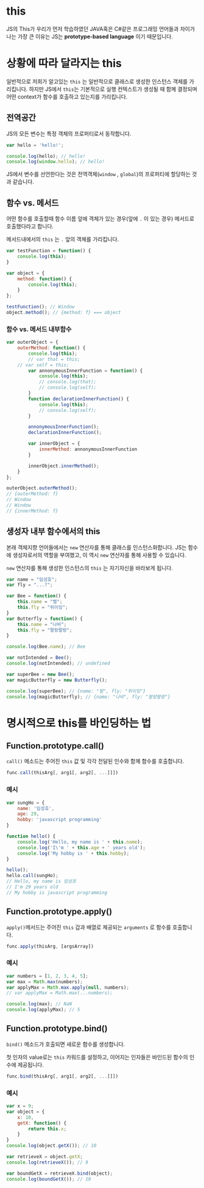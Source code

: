 # this

JS의 This가 우리가 먼저 학습하였던 JAVA혹은 C#같은 프로그래밍 언어들과 차이가 나는 가장 큰 이유는 JS는 **prototype-based language** 이기 때문입니다.

# 상황에 따라 달라지는 this

일반적으로 저희가 알고있는 `this` 는 일반적으로 클래스로 생성한 인스턴스 객체를 가리킵니다. 하지만 JS에서 `this`는 기본적으로 실행 컨텍스트가 생성될 때 함께 결정되며 어떤 context가 함수를 호출하고 있는지를 가리킵니다.

## 전역공간

JS의 모든 변수는 특정 객체의 프로퍼티로서 동작합니다.

```jsx
var hello = 'hello!';

console.log(hello); // hello!
console.log(window.hello); // hello!
```

JS에서 변수를 선언한다는 것은 전역객체(`window` , `global`)의 프로퍼티에 할당하는 것과 같습니다.

## 함수 vs. 메서드

어떤 함수를 호출할때 함수 이름 앞에 객체가 있는 경우(앞에 `.` 이 있는 경우) 메서드로 호출했다라고 합니다.

메서드내에서의 `this` 는 `.` 앞의 객체를 가리킵니다.

```jsx
var testFunction = function() {
	console.log(this);
}

var object = {
	method: function() {
		console.log(this);
	}
};

testFunction(); // Window
object.method(); // {method: f} === object
```

### 함수 vs. 메서드 내부함수

```jsx
var outerObject = {
	outerMethod: function() {
		console.log(this);
		// var that = this;
    // var self = this;
		var annonymousInnerFunction = function() {
			console.log(this);
			// console.log(that);
			// console.log(self);
		}
		function declarationInnerFunction() {
			console.log(this);
			// console.log(self);
		}

		annonymousInnerFunction();
		declarationInnerFunction();

		var innerObject = {
			innerMethod: annonymousInnerFunction
		}

		innerObject.innerMethod();
	}
};

outerObject.outerMethod();
// {outerMethod: f}
// Window
// Window
// {innerMethod: f}
```

## 생성자 내부 함수에서의 this

본래 객체지향 언어들에서는 `new` 연산자를 통해 클래스를 인스턴스화합니다. JS는 함수에 생성자로서의 역할을 부여했고, 이 역시 `new` 연산자를 통해 사용할 수 있습니다.

`new` 연산자를 통해 생성한 인스턴스의 `this` 는 자기자신을 바라보게 됩니다.

```jsx
var name = "임성호";
var fly = "...?";

var Bee = function() {
	this.name = "벌";
	this.fly = "위이잉";
}
var Butterfly = function() {
	this.name = "나비";
	this.fly = "팔랑팔랑";
}

console.log(Bee.name); // Bee

var notIntended = Bee();
console.log(notIntended); // undefined

var superBee = new Bee();
var magicButterfly = new Butterfly();

console.log(superBee); // {name: "벌", fly: "위이잉"}
console.log(magicButterfly); // {name: "나비", fly: "팔랑팔랑"}
```

# 명시적으로 this를 바인딩하는 법

## Function.prototype.call()

`call()` 메소드는 주어진 `this` 값 및 각각 전달된 인수와 함께 함수를 호출합니다.

```jsx
func.call(thisArg[, arg1[, arg2[, ...]]])
```

### 예시

```jsx
var sungHo = {
	name: '임성호',
	age: 29,
	hobby: 'javascript programming'
}

function hello() {
	console.log('Hello, my name is ' + this.name);
	console.log('I\'m ' + this.age + ' years old');
	console.log('My hobby is ' + this.hobby);
}

hello();
hello.call(sungHo);
// Hello, my name is 임성호
// I'm 29 years old
// My hobby is javascript programming
```

## Function.prototype.apply()

`apply()`메서드는 주어진 `this` 갑과 배열로 제공되는 `arguments` 로 함수를 호출합니다.

```jsx
func.apply(thisArg, [argsArray])
```

### 예시

```jsx
var numbers = [1, 2, 3, 4, 5];
var max = Math.max(numbers);
var applyMax = Math.max.apply(null, numbers);
// var applyMax = Math.max(...numbers);

console.log(max); // NaN
console.log(applyMax); // 5
```

## Function.prototype.bind()

`bind()` 메소드가 호출되면 새로운 함수를 생성합니다.

첫 인자의 value로는 `this` 카워드를 설정하고, 이어지는 인자들은 바인드된 함수의 인수에 제공됩니다.

```jsx
func.bind(thisArg[, arg1[, arg2[, ...]]])
```

### 예시

```jsx
var x = 9;
var object = {
	x: 10,
	getX: function() {
		return this.x;
	}
}
console.log(object.getX()); // 10

var retrieveX = object.getX;
console.log(retrieveX()); // 9

var boundGetX = retrieveX.bind(object);
console.log(boundGetX()); // 10
```